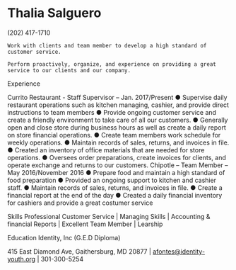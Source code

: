 # Thalia Salguero
(202) 417-1710
 
 ```
Work with clients and team member to develop a high standard of customer service. 
```
```
Perform proactively, organize, and experience on providing a great service to our clients and our company. 

 ```
Experience

Currito Restaurant - Staff Supervisor – Jan. 2017/Present
● Supervise daily restaurant operations such as kitchen managing, cashier, and provide direct instructions to team members
● Provide ongoing customer service and create a friendly environment to take care of all our customers.
● Generally open and close store during business hours as well as create a daily report on store financial operations.
● Create team members work schedule for weekly operations.
● Maintain records of sales, returns, and invoices in file.
● Created an inventory of office materials that are needed for store operations.
● Oversees order preparations, create invoices for clients, and operate exchange and returns to our customers.
Chipotle – Team Member – May 2016/November 2016
● Prepare food and maintain a high standard of food preparation
● Provided an ongoing support to kitchen and cashier staff.
● Maintain records of sales, returns, and invoices in file.
● Create a financial report at the end of the day
● Created a daily financial inventory for cashiers and provide a great costumer service

Skills
Professional Customer Service | Managing Skills | Accounting & financial Reports | Excellent Team Member  | Learship

Education
​Identity, Inc  (G.E.D Diploma)

415 East Diamond Ave, Gaithersburg, MD 20877 | afontes@identity-youth.org | 301-300-5254


